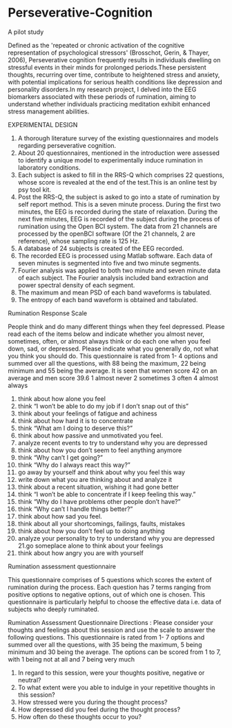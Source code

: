 # Perseverative-Cognition
A pilot study

Defined as the 'repeated or chronic activation of the cognitive representation of psychological stressors' (Brosschot, Gerin, & Thayer, 2006), Perseverative cognition frequently results in individuals dwelling on stressful events in their minds for prolonged periods.These persistent thoughts, recurring over time, contribute to heightened stress and anxiety, with potential implications for serious health conditions like depression and personality disorders.In my research project, I delved into the EEG biomarkers associated with these periods of rumination, aiming to understand whether individuals practicing meditation exhibit enhanced stress management abilities.


EXPERIMENTAL DESIGN

1.  A thorough literature survey of the existing questionnaires and models regarding perseverative cognition.
2.	About 20 questionnaires, mentioned in the introduction were assessed to identify a unique model to experimentally induce rumination in laboratory conditions.
3.	Each subject is asked to fill in the RRS-Q which comprises 22 questions, whose score is revealed at the end of the test.This is an online test by psy tool kit.
4.	Post the RRS-Q, the subject is asked to go into a state of rumination by self report method. This is a seven minute process. During the first two minutes, the EEG is recorded during the state of relaxation. During the next five minutes, EEG is recorded of the subject during the process of rumination using the Open BCI system. The data from 21 channels are processed by the openBCI software (Of the 21 channels, 2 are reference), whose sampling rate is 125 Hz.
5.	A database of 24 subjects is created of the  EEG recorded.
6.	The recorded EEG is processed using Matlab software. Each data of seven minutes is segmented into five and two minute segments.
7.	Fourier analysis was applied to both two minute and seven minute data of each subject. The Fourier analysis included band extraction and power spectral density of each segment.
8.	The maximum and mean PSD of each band waveforms is tabulated.
9.	The entropy of each band waveform is obtained and tabulated.
    
Rumination Response Scale

People think and do many different things when they feel depressed. Please read each of the items below and indicate whether you almost never, sometimes, often, or almost always think or do each one when you feel down, sad, or depressed. Please indicate what you generally do, not
what you think you should do.
This questionnaire is rated from 1- 4 options and summed over all the questions, with 88 being the maximum, 22 being minimum and 55 being the average. It is seen that women score 42 on an average and men score 39.6
1 almost never  2 sometimes  3 often   4 almost always

1. think about how alone you feel
2. think “I won’t be able to do my job if I don’t snap out of this”
3. think about your feelings of fatigue and achiness
4. think about how hard it is to concentrate
5. think “What am I doing to deserve this?”
6. think about how passive and unmotivated you feel.
7. analyze recent events to try to understand why you are depressed
8. think about how you don’t seem to feel anything anymore
9. think “Why can’t I get going?”
10. think “Why do I always react this way?”
11. go away by yourself and think about why you feel this way
12. write down what you are thinking about and analyze it
13. think about a recent situation, wishing it had gone better
14. think “I won’t be able to concentrate if I keep feeling this way.”
15. think “Why do I have problems other people don’t have?”
16. think “Why can’t I handle things better?”
17. think about how sad you feel.
18. think about all your shortcomings, failings, faults, mistakes
19. think about how you don’t feel up to doing anything
20. analyze your personality to try to understand why you are depressed
21.go someplace alone to think about your feelings
22. think about how angry you are with yourself

Rumination assessment questionnaire

This questionnaire comprises of  5 questions which scores the extent of rumination during the process. Each question has 7 terms ranging from positive options to negative options, out of which one is chosen. This questionnaire is particularly helpful to choose the effective data i.e. data of subjects who deeply ruminated.


Rumination Assessment Questionnaire
Directions : Please consider your thoughts and feelings about this session and use the scale to answer the following questions.
This questionnaire is rated from 1- 7 options and summed over all the questions, with 35 being the maximum, 5 being minimum and 30 being the average. 
The options can be scored from 1 to 7, with 1 being not at all and 7 being very much

1.	In regard to this session, were your thoughts positive, negative or neutral?
2.	To what extent were you able to indulge in your repetitive thoughts in this session?
3.	How stressed were you during the thought process?
4. How depressed did you feel during the thought process?
5. How often do these thoughts occur to you?



